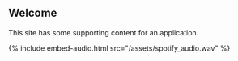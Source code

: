 ## Welcome
This site has some supporting content for an application. 

{% include embed-audio.html src="/assets/spotify_audio.wav" %}
